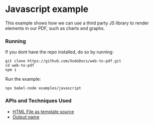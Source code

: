 # Javascript example 
This example shows how we can use a third party JS library to render elements in our PDF, such as charts and graphs.

### Running

If you dont have the repo installed, do so by running:
```
git clone https://github.com/XodoDocs/web-to-pdf.git
cd web-to-pdf
npm i
```

Run the example:
```
npx babel-node examples/javascript
```

### APIs and Techniques Used
- [HTML File as template source](../../documentation/api.md#html-file)
- [Output name](../../documentation/api.md#outputname)